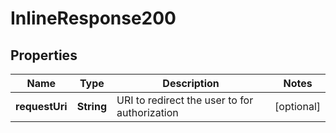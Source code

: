# InlineResponse200

## Properties
Name | Type | Description | Notes
------------ | ------------- | ------------- | -------------
**requestUri** | **String** | URI to redirect the user to for authorization |  [optional]
